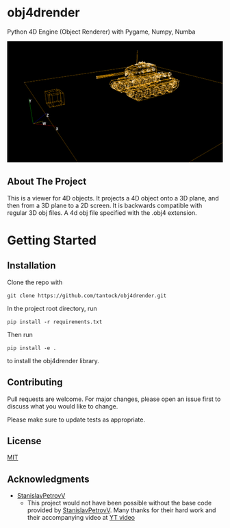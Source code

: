# obj4drender
Python 4D Engine (Object Renderer) with Pygame, Numpy, Numba


![sofware_renderer](screenshots/1.png "sofware_renderer")

## About The Project
This is a viewer for 4D objects. It projects a 4D object onto a 3D plane, and then from a 3D plane to a 2D screen. It is backwards compatible with regular 3D obj files. A 4d obj file specified with the .obj4 extension.

# Getting Started
## Installation
Clone the repo with
```
git clone https://github.com/tantock/obj4drender.git
```
In the project root directory, run
```
pip install -r requirements.txt
```
Then run
```
pip install -e .
```
to install the obj4drender library.

## Contributing

Pull requests are welcome. For major changes, please open an issue first
to discuss what you would like to change.

Please make sure to update tests as appropriate.

## License

[MIT](https://choosealicense.com/licenses/mit/)

## Acknowledgments

- [StanislavPetrovV](https://github.com/StanislavPetrovV) 
    - This project would not have been possible without the base code provided by [StanislavPetrovV](https://github.com/StanislavPetrovV). Many thanks for their hard work and their accompanying video at [YT video](https://www.youtube.com/watch?v=M_Hx0g5vFko)